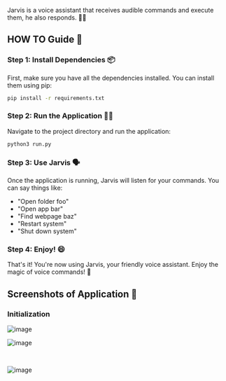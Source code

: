 Jarvis is a voice assistant that receives audible commands and execute them, he also responds. 🎤💬

## HOW TO Guide 🚀

### Step 1: Install Dependencies 📦
First, make sure you have all the dependencies installed. You can install them using pip:

```bash
pip install -r requirements.txt
```

### Step 2: Run the Application 🏃‍♂️
Navigate to the project directory and run the application:

```bash
python3 run.py
```

### Step 3: Use Jarvis 🗣️
Once the application is running, Jarvis will listen for your commands. You can say things like:

- "Open folder foo"
- "Open app bar"
- "Find webpage baz"
- "Restart system"
- "Shut down system"

### Step 4: Enjoy! 😄
That's it! You're now using Jarvis, your friendly voice assistant. Enjoy the magic of voice commands! 🎉

## Screenshots of Application 📸

### Initialization

![image](https://github.com/user-attachments/assets/39dee34d-fe7a-4326-8573-529aae6032e5)

![image](https://github.com/user-attachments/assets/ef1367fc-c594-4d18-9692-d5ee8d04d2b4)

<br/>

![image](https://github.com/user-attachments/assets/a3ca564d-8d7e-4276-b687-668b51af4797)



